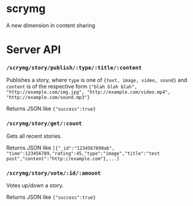 scrymg
======

A new dimension in content sharing


# Server API

### `/scrymg/story/publish/:type/:title/:content`

Publishes a story, where `type` is one of `{text, image, video, sound}` and `content` is of the respective form `{"blah blah blah", "http://example.com/img.jpg", "http://example.com/video.mp4", "http://example.com/sound.mp3"}`

Returns JSON like `{"success":true}`

### `/scrymg/story/get/:count`

Gets all recent stories.

Returns JSON like `[{"_id":"1234567890ab", "time":123456789,"rating":45,"type":"image","title":"test post","content":"http://example.com"},...]`

### `/scrymg/story/vote/:id/:amount`

Votes up/down a story.

Returns JSON like `{"success":true}`

